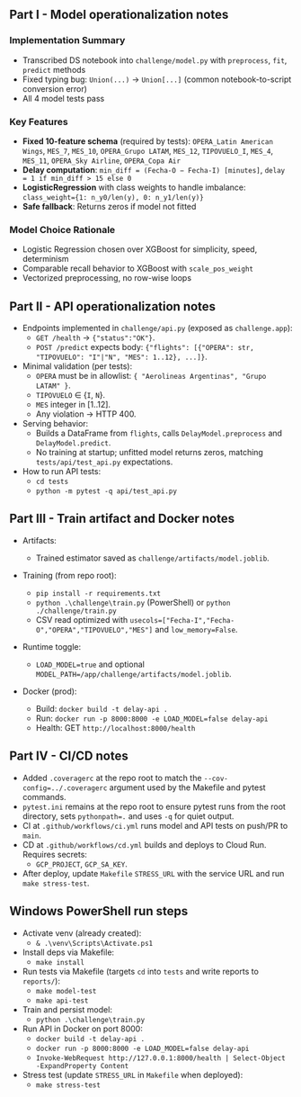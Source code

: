 ## Part I - Model operationalization notes

### Implementation Summary
- Transcribed DS notebook into `challenge/model.py` with `preprocess`, `fit`, `predict` methods
- Fixed typing bug: `Union(...)` → `Union[...]` (common notebook-to-script conversion error)
- All 4 model tests pass

### Key Features
- **Fixed 10-feature schema** (required by tests): `OPERA_Latin American Wings`, `MES_7`, `MES_10`, `OPERA_Grupo LATAM`, `MES_12`, `TIPOVUELO_I`, `MES_4`, `MES_11`, `OPERA_Sky Airline`, `OPERA_Copa Air`
- **Delay computation**: `min_diff = (Fecha-O − Fecha-I) [minutes]`, `delay = 1 if min_diff > 15 else 0`
- **LogisticRegression** with class weights to handle imbalance: `class_weight={1: n_y0/len(y), 0: n_y1/len(y)}`
- **Safe fallback**: Returns zeros if model not fitted

### Model Choice Rationale
- Logistic Regression chosen over XGBoost for simplicity, speed, determinism
- Comparable recall behavior to XGBoost with `scale_pos_weight`
- Vectorized preprocessing, no row-wise loops


## Part II - API operationalization notes

- Endpoints implemented in `challenge/api.py` (exposed as `challenge.app`):
  - `GET /health` → `{"status":"OK"}`.
  - `POST /predict` expects body: `{"flights": [{"OPERA": str, "TIPOVUELO": "I"|"N", "MES": 1..12}, ...]}`.
- Minimal validation (per tests):
  - `OPERA` must be in allowlist: `{ "Aerolineas Argentinas", "Grupo LATAM" }`.
  - `TIPOVUELO` ∈ {`I`, `N`}.
  - `MES` integer in [1..12].
  - Any violation → HTTP 400.
- Serving behavior:
  - Builds a DataFrame from `flights`, calls `DelayModel.preprocess` and `DelayModel.predict`.
  - No training at startup; unfitted model returns zeros, matching `tests/api/test_api.py` expectations.
- How to run API tests:
  - `cd tests`
  - `python -m pytest -q api/test_api.py`

## Part III - Train artifact and Docker notes

- Artifacts:
  - Trained estimator saved as `challenge/artifacts/model.joblib`.
- Training (from repo root):
  - `pip install -r requirements.txt`
  - `python .\challenge\train.py` (PowerShell) or `python ./challenge/train.py`
  - CSV read optimized with `usecols=["Fecha-I","Fecha-O","OPERA","TIPOVUELO","MES"]` and `low_memory=False`.

- Runtime toggle:
  - `LOAD_MODEL=true` and optional `MODEL_PATH=/app/challenge/artifacts/model.joblib`.
- Docker (prod):
  - Build: `docker build -t delay-api .`
  - Run: `docker run -p 8000:8000 -e LOAD_MODEL=false delay-api`
  - Health: GET `http://localhost:8000/health`

## Part IV - CI/CD notes

- Added `.coveragerc` at the repo root to match the `--cov-config=../.coveragerc` argument used by the Makefile and pytest commands. 
- `pytest.ini` remains at the repo root to ensure pytest runs from the root directory, sets `pythonpath=.` and uses `-q` for quiet output.
- CI at `.github/workflows/ci.yml` runs model and API tests on push/PR to `main`.
- CD at `.github/workflows/cd.yml` builds and deploys to Cloud Run. Requires secrets:
  - `GCP_PROJECT`, `GCP_SA_KEY`.
- After deploy, update `Makefile` `STRESS_URL` with the service URL and run `make stress-test`.


## Windows PowerShell run steps

- Activate venv (already created):
  - `& .\venv\Scripts\Activate.ps1`
- Install deps via Makefile:
  - `make install`
- Run tests via Makefile (targets `cd` into `tests` and write reports to `reports/`):
  - `make model-test`
  - `make api-test`
- Train and persist model:
  - `python .\challenge\train.py`
- Run API in Docker on port 8000:
  - `docker build -t delay-api .`
  - `docker run -p 8000:8000 -e LOAD_MODEL=false delay-api`
  - `Invoke-WebRequest http://127.0.0.1:8000/health | Select-Object -ExpandProperty Content`
- Stress test (update `STRESS_URL` in `Makefile` when deployed):
  - `make stress-test`